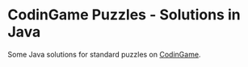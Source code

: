 # CodinGame Puzzles - Solutions in Java
Some Java solutions for standard puzzles on [CodinGame](https://www.codingame.com).
